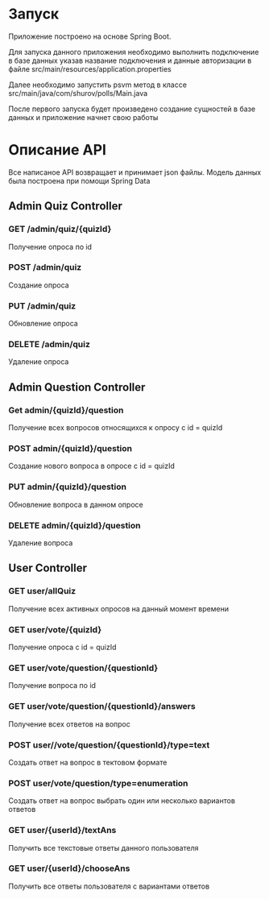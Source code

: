 # Запуск
Приложение построено на основе Spring Boot.

Для запуска данного приложения необходимо выполнить подключение в базе данных указав название подключения и данные 
авторизации в файле src/main/resources/application.properties

Далее необходимо запустить psvm метод в классе src/main/java/com/shurov/polls/Main.java

После первого запуска будет произведено создание сущностей в базе данных и приложение начнет свою работы

# Описание API

Все написаное API возвращает и принимает json файлы.
Модель данных была построена при помощи Spring Data

## Admin Quiz Controller
### GET /admin/quiz/{quizId}

Получение опроса по id


### POST /admin/quiz

Создание опроса

### PUT /admin/quiz

Обновление опроса

### DELETE /admin/quiz

Удаление опроса

## Admin Question Controller
### Get admin/{quizId}/question

Получение всех вопросов относящихся к опросу с id = quizId

### POST admin/{quizId}/question

Создание нового вопроса в опросе с id = quizId

### PUT admin/{quizId}/question

Обновление вопроса в данном опросе

### DELETE admin/{quizId}/question

Удаление вопроса


## User Controller
### GET user/allQuiz

Получение всех активных опросов на данный момент времени

### GET user/vote/{quizId}

Получение опроса с id = quizId

### GET user/vote/question/{questionId}

Получение вопроса по id

### GET user/vote/question/{questionId}/answers

Получение всех ответов на вопрос

### POST user//vote/question/{questionId}/type=text

Создать ответ на вопрос в тектовом формате

### POST user/vote/question/type=enumeration

Создать ответ на вопрос выбрать один или несколько вариантов ответов

### GET user/{userId}/textAns

Получить все текстовые ответы данного пользователя

### GET user/{userId}/chooseAns

Получить все ответы пользователя с вариантами ответов

